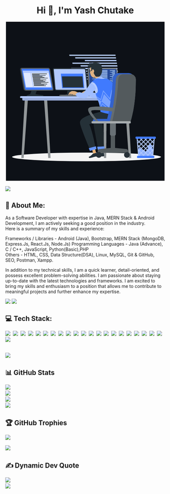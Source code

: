 <h1 align="center">Hi 👋, I'm Yash Chutake</h1>
<!-- <p>
    <img src="animation.gif" width="220" height="240" />
</p> -->
<p align="center"><img src="animation.gif" width="500" alt="animation.gif"></p>
<img src="https://user-images.githubusercontent.com/73097560/115834477-dbab4500-a447-11eb-908a-139a6edaec5c.gif">             


<h2>💫 About Me: </h2>

As a Software Developer with expertise in Java, MERN Stack & Android Development, I am actively seeking a good position in the industry.<br>
Here is a summary of my skills and experience:

Frameworks / Libraries - Android (Java), Bootstrap, MERN Stack (MongoDB, Express.Js, React.Js, Node.Js)
Programming Languages - Java (Advance), C / C++, JavaScript, Python(Basic),PHP <br>
Others - HTML, CSS, Data Structure(DSA), Linux, MySQL, Git & GitHub, SEO, Postman, Xampp. 

In addition to my technical skills, I am a quick learner, detail-oriented, and possess excellent problem-solving abilities. I am passionate about staying up-to-date with the latest technologies and frameworks. I am excited to bring my skills and enthusiasm to a position that allows me to contribute to meaningful projects and further enhance my expertise.

![](https://komarev.com/ghpvc/?username=yashchutake&color=FF0000&label=Visitor+count)
<img src="https://user-images.githubusercontent.com/73097560/115834477-dbab4500-a447-11eb-908a-139a6edaec5c.gif">


<h2>💻 Tech Stack: </h2>

<code><img height="35" src="https://cdn.jsdelivr.net/gh/devicons/devicon/icons/java/java-original-wordmark.svg"></code>&nbsp;
<code><img height="35" src="https://cdn.jsdelivr.net/gh/devicons/devicon/icons/c/c-plain.svg"></code>&nbsp;
<code><img height="35" src="https://cdn.jsdelivr.net/gh/devicons/devicon/icons/cplusplus/cplusplus-plain.svg"></code>&nbsp;
<code><img height="35" src="https://cdn.jsdelivr.net/gh/devicons/devicon/icons/python/python-original-wordmark.svg"></code>&nbsp;
<code><img height="35" src="https://cdn.jsdelivr.net/gh/devicons/devicon/icons/html5/html5-original-wordmark.svg"></code>&nbsp;
<code><img height="35" src="https://cdn.jsdelivr.net/gh/devicons/devicon/icons/css3/css3-original-wordmark.svg"></code>&nbsp;
<code><img height="35" src="https://cdn.jsdelivr.net/gh/devicons/devicon/icons/javascript/javascript-original.svg"></code>&nbsp;
<code><img height="35" src="https://cdn.jsdelivr.net/gh/devicons/devicon/icons/react/react-original-wordmark.svg"></code>&nbsp;
<code><img height="35" src="https://cdn.jsdelivr.net/gh/devicons/devicon/icons/mongodb/mongodb-original-wordmark.svg"></code>&nbsp;
<code><img height="35" src="https://cdn.jsdelivr.net/gh/devicons/devicon/icons/express/express-original-wordmark.svg"></code>&nbsp;
<code><img height="35" src="https://cdn.jsdelivr.net/gh/devicons/devicon/icons/nodejs/nodejs-original-wordmark.svg"></code>&nbsp;
<code><img height="35" src="https://cdn.jsdelivr.net/gh/devicons/devicon/icons/mysql/mysql-original-wordmark.svg"></code>&nbsp;
<code><img height="35" src="https://cdn.jsdelivr.net/gh/devicons/devicon/icons/android/android-plain-wordmark.svg"></code>&nbsp;
<code><img height="35" src="https://cdn.jsdelivr.net/gh/devicons/devicon/icons/androidstudio/androidstudio-original-wordmark.svg"></code>&nbsp;
<code><img height="35" src="https://cdn.jsdelivr.net/gh/devicons/devicon/icons/firebase/firebase-plain-wordmark.svg"></code>&nbsp;
<code><img height="35" src="https://cdn.jsdelivr.net/gh/devicons/devicon/icons/git/git-original-wordmark.svg"></code>&nbsp;
<code><img height="35" src="https://cdn.jsdelivr.net/gh/devicons/devicon/icons/linux/linux-original.svg"></code>&nbsp;
<code><img height="35" src="https://cdn.jsdelivr.net/gh/devicons/devicon/icons/bootstrap/bootstrap-original-wordmark.svg"></code>&nbsp;
<code><img height="35" src="https://cdn.jsdelivr.net/gh/devicons/devicon/icons/php/php-original.svg"></code>&nbsp;
<code><img height="35" src="https://cdn.jsdelivr.net/gh/devicons/devicon/icons/laravel/laravel-plain-wordmark.svg"></code>&nbsp;
<code><img height="35" src="https://cdn.jsdelivr.net/gh/devicons/devicon/icons/tailwindcss/tailwindcss-original-wordmark.svg"></code>&nbsp;
<code><img height="35" src="https://www.vectorlogo.zone/logos/getpostman/getpostman-icon.svg"></code>&nbsp;

<br>
<img src="https://user-images.githubusercontent.com/73097560/115834477-dbab4500-a447-11eb-908a-139a6edaec5c.gif">

<h2>📊 GitHub Stats </h2>

![](https://github-readme-stats.vercel.app/api?username=yashchutake&theme=react&hide_border=false&include_all_commits=true&count_private=true)<br/> 
![](https://github-readme-streak-stats.herokuapp.com/?user=yashchutake&theme=react&hide_border=false)<br/>
![](https://github-readme-stats.vercel.app/api/top-langs/?username=yashchutake&theme=react&hide_border=false&include_all_commits=true&count_private=true&layout=compact)<br/> 
<img src="https://user-images.githubusercontent.com/73097560/115834477-dbab4500-a447-11eb-908a-139a6edaec5c.gif">

<h2>🏆 GitHub Trophies</h2>

![](https://github-profile-trophy.vercel.app/?username=yashchutake&theme=algolia&no-frame=true&no-bg=true&margin-w=5)

<img src="https://user-images.githubusercontent.com/73097560/115834477-dbab4500-a447-11eb-908a-139a6edaec5c.gif">

<h2>✍️ Dynamic Dev Quote </h2>

![](https://quotes-github-readme.vercel.app/api?type=horizontal&theme=radical)
<br>
<img src="https://user-images.githubusercontent.com/73097560/115834477-dbab4500-a447-11eb-908a-139a6edaec5c.gif">
